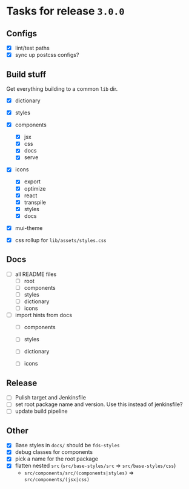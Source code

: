 # Tasks for release `3.0.0`

## Configs

- [x] lint/test paths
- [x] sync up postcss configs?

## Build stuff
Get everything building to a common `lib` dir.

- [x] dictionary
- [x] styles
- [x] components
  - [x] jsx
  - [x] css
  - [x] docs
  - [x] serve
- [x] icons
    - [x] export
    - [x] optimize
    - [x] react
    - [x] transpile
    - [x] styles
    - [x] docs
- [x] mui-theme
- [x] css rollup for `lib/assets/styles.css`


## Docs

- [ ] all README files
  - [ ] root
  - [ ] components
  - [ ] styles
  - [ ] dictionary
  - [ ] icons
- [ ] import hints from docs
  - [ ] components
  - [ ] styles
  - [ ] dictionary
  - [ ] icons


## Release

- [ ] Pulish target and Jenkinsfile
- [ ] set root package name and version. Use this instead of jenkinsfile?
- [ ] update build pipeline

## Other

- [x] Base styles in `docs/` should be `fds-styles`
- [x] debug classes for components
- [x] pick a name for the root package
- [x] flatten nested `src` (`src/base-styles/src` => `src/base-styles/css`)
  - `src/components/src/(components|styles)` => `src/components/(jsx|css)`

